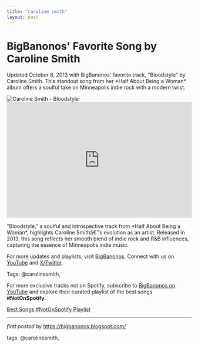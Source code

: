 ```yaml
---
title: "caroline smith"
layout: post
---
```

<!-- Post Title -->
<h1 >BigBanonos' Favorite Song by Caroline Smith</h1> <!-- Introductory Text -->
<p >Updated October 8, 2013 with BigBanonos' favorite track, "Bloodstyle" by Caroline Smith. This standout song from her *Half About Being a Woman* album offers a soulful take on Minneapolis indie rock with a modern twist.</p> <!-- Featured Image -->
<div > <img src="https://i.ytimg.com/vi/cOXsIlvOGFI/maxresdefault.jpg" alt="Caroline Smith - Bloodstyle" />
</div> <!-- YouTube Video Embed -->
<div > <iframe width="100%" height="315" src="https://www.youtube.com/embed/HdJgaG0JpsY" title="Caroline Smith - Magazine" frameborder="0" allow="accelerometer; autoplay; clipboard-write; encrypted-media; gyroscope; picture-in-picture; web-share" referrerpolicy="strict-origin-when-cross-origin" allowfullscreen></iframe>
</div> <!-- Song Information -->
<div > <p>"Bloodstyle," a soulful and introspective track from *Half About Being a Woman*, highlights Caroline Smithâ€™s evolution as an artist. Released in 2013, this song reflects her smooth blend of indie rock and R&B influences, capturing the essence of Minneapolis indie music.</p>
</div> <!-- Footer Links -->
<div > <p>For more updates and playlists, visit <a href="https://bigbanonos.blogspot.com/" target="_blank">BigBanonos</a>. Connect with us on <a href="https://www.youtube.com/@BigBanonos" target="_blank">YouTube</a> and <a href="https://x.com/bigbanonos" target="_blank">X/Twitter</a>.</p>
</div> <!-- Tags -->
<p >Tags: @carolinesmith,</p>


<!--Subscribe and Playlist Links-->
<div>
    <p>For more exclusive tracks not on Spotify, subscribe to <a href="https://www.youtube.com/@BigBanonos" target="_blank">BigBanonos on YouTube</a> and explore their curated playlist of the best songs <strong>#NotOnSpotify</strong>.</p>
    <p><a href="https://www.youtube.com/playlist?list=PLtuNtuTatqI0kFahUCbtbfenC_ET5O_tr" target="_blank">Best Songs #NotOnSpotify Playlist<br /></a></p></div>

<hr />

<p><em>first posted by</em> <a href="https://bigbanonos.blogspot.com/" rel="noopener" target="_new">https://bigbanonos.blogspot.com/</a></p>

<p>tags: @carolinesmith,</p>
